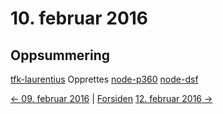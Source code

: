 # 10. februar 2016

## Oppsummering
[tfk-laurentius](https://github.com/telemark/tfk-laurentius) Opprettes
[node-p360]()
[node-dsf]()

[<- 09. februar 2016](2016-02-09.md)  |  [Forsiden](../../index.md) [12. februar 2016 ->](2016-02-12.md)